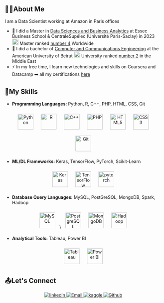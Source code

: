 ## :woman_technologist:About Me
I am a Data Scientist working at Amazon in Paris offices

- 🌱 I did a Master in [Data Sciences and Business Analytics](https://www.linkedin.com/school/essec-centralesupelec-master-data-sciences-business-analytics/?originalSubdomain=fr) at Essec Business School & CentraleSupélec (Université Paris-Saclay) in 2023 <img src="https://gist.githubusercontent.com/armollica/2d03767d66218066680493b1f16cb21f/raw/b997d659e38095891d4dce2f0b16690d309bf004/platinum-3.png" width="20"> Master ranked [number 4](https://www.topuniversities.com/university-rankings/business-masters-rankings/business-analytics/2023) Worldwide
- 📜 I did a bachelor of [Computer and Communications Engineering](https://www.aub.edu.lb/msfea/ece/CCE-BE/Pages/default.aspx) at the American University of Beirut <img src="https://gist.githubusercontent.com/armollica/2d03767d66218066680493b1f16cb21f/raw/b997d659e38095891d4dce2f0b16690d309bf004/platinum-3.png" width="20"> University ranked [number 2](https://www.topuniversities.com/university-rankings-articles/arab-region-university-rankings/top-universities-arab-region-2021) in the Middle East
- :zap: In my free time, I learn new technologies and skills on Coursera and Datacamp :arrow_right: all my certifications [here](https://www.linkedin.com/in/yasminahobeika/details/certifications/)

## :open_file_folder:My Skills
- **Programming Languages:** Python, R, C++, PHP, HTML, CSS, Git
<div align="center">
<img style="margin: 10px" src="https://profilinator.rishav.dev/skills-assets/python-original.svg" alt="Python" height="50" />
<img style="margin: 10px" src="https://profilinator.rishav.dev/skills-assets/r.svg" alt="R" height="50" /> 
<img style="margin: 10px" src="https://profilinator.rishav.dev/skills-assets/cplusplus-original.svg" alt="C++" height="50" />
<img style="margin: 10px" src="https://profilinator.rishav.dev/skills-assets/php-original.svg" alt="PHP" height="50" /> 
<img style="margin: 10px" src="https://profilinator.rishav.dev/skills-assets/html5-original-wordmark.svg" alt="HTML5" height="50" />
<img style="margin: 10px" src="https://profilinator.rishav.dev/skills-assets/css3-original-wordmark.svg" alt="CSS3" height="50" />
<img style="margin: 10px" src="https://profilinator.rishav.dev/skills-assets/git-scm-icon.svg" alt="Git" height="50" />
</div>

- **ML/DL Frameworks:** Keras, TensorFlow, PyTorch, Scikit-Learn
<div align="center">
<img style="margin: 10px" src="https://profilinator.rishav.dev/skills-assets/keras.png" alt="Keras" height="50" />
<img style="margin: 10px" src="https://profilinator.rishav.dev/skills-assets/tensorflow-icon.svg" alt="TensorFlow" height="50" />
<img style="margin: 10px" src="https://profilinator.rishav.dev/skills-assets/pytorch-icon.svg" alt="pytorch" height="50" />
</div>

- **Database Query Languages:** MySQL, PostGreSQL, MongoDB, Spark, Hadoop
<div align="center">
<img style="margin: 10px" src="https://profilinator.rishav.dev/skills-assets/mysql-original-wordmark.svg" alt="MySQL" height="50" /> \
<img style="margin: 10px" src="https://profilinator.rishav.dev/skills-assets/postgresql-original-wordmark.svg" alt="PostgreSQL" height="50" />
<img style="margin: 10px" src="https://profilinator.rishav.dev/skills-assets/mongodb-original-wordmark.svg" alt="MongoDB" height="50" /> 
<img style="margin: 10px" src="https://profilinator.rishav.dev/skills-assets/apache_hadoop-icon.svg" alt="Hadoop" height="50" />
</div>

- **Analytical Tools:** Tableau, Power BI
<div align="center">
<img style="margin: 10px" src="https://profilinator.rishav.dev/skills-assets/tableau.svg" alt="Tableau" height="50" />
<img style="margin: 10px" src="https://profilinator.rishav.dev/skills-assets/powerbi.png" alt="Power Bi" height="50" />
</div>

## :outbox_tray:Let's Connect
<div align="center">
  <a href="https://linkedin.com/in/yasminahobeika" target="_blank">
<img src=https://img.shields.io/badge/linkedin-%231E77B5.svg?&style=for-the-badge&logo=linkedin&logoColor=white alt=linkedin style="margin-bottom: 5px;" />
</a>
  <a href="mailto:yasminahobeika@hotmail.com" target="_blank">
    <img alt="Email" src="https://img.shields.io/static/v1?label=Mail&message=yasminahobeika@hotmail.com&style=for-the-badge&color=red&logo=gmail&cacheSeconds=3600&link=mailto:yasminahobeika@hotmail.com" />
  </a>
 <a href="https://www.kaggle.com/yasminahobeika" target="_blank">
<img src=https://img.shields.io/badge/kaggle-%2344BAE8.svg?&style=for-the-badge&logo=kaggle&logoColor=white alt=kaggle style="margin-bottom: 5px;" />
</a>  
  <a href="https://github.com/yasminahobeika" target="_blank">
    <img alt="Github" src="https://img.shields.io/static/v1?label=GitHub&message=yasminahobeika&style=for-the-badge&color=black&logo=github&cacheSeconds=3600&link=https://github.com/yasminahobeika" />
  </a>
</div>

<br/>  

<!--
## :bar_chart:Github Stats  
<div align="center"><img src="https://github-readme-stats.vercel.app/api?username=yasminahobeika&show_icons=true&count_private=true&hide_border=true" align="center" /></div>  

<br/>  

</td></tr></table>  

[//]: <> (## Github Stats)  
[//]: <> (<div align="center"><img src="https://github-readme-stats.vercel.app/api?username=yasminahobeika&show_icons=true&count_private=true&hide_border=true" align="center" /></div>)  

<br/>  
<div align="center">
<img src="https://komarev.com/ghpvc/?username=yasminahobeika&&style=flat-square" align="center" />
</div>  
<br/>  


**yasminahobeika/yasminahobeika** is a ✨ _special_ ✨ repository because its `README.md` (this file) appears on your GitHub profile.

Here are some ideas to get you started:

- 🔭 I’m currently working on ...
- 🌱 I’m currently learning ...
- 👯 I’m looking to collaborate on ...
- 🤔 I’m looking for help with ...
- 💬 Ask me about ...
- 📫 How to reach me: ...
- 😄 Pronouns: ...
- ⚡ Fun fact: ...
-->
